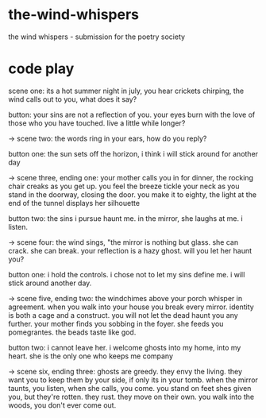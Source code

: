 # the-wind-whispers
the wind whispers - submission for the poetry society

# code play

scene one: its a hot summer night in july, you hear crickets chirping, the wind calls out to you, what does it say?

button: your sins are not a reflection of you. your eyes burn with the love of those who you have touched. live a little while longer?

→ scene two: the words ring in your ears, how do you reply?

button one: the sun sets off the horizon, i think i will stick around for another day

→ scene three, ending one: your mother calls you in for dinner, the rocking chair creaks as you get up. you feel the breeze tickle your neck as you stand in the doorway, closing the door. you make it to eighty, the light at the end of the tunnel displays her silhouette

button two: the sins i pursue haunt me. in the mirror, she laughs at me. i listen.

→ scene four: the wind sings, "the mirror is nothing but glass. she can crack. she can break. your reflection is a hazy ghost. will you let her haunt you?

button one: i hold the controls. i chose not to let my sins define me. i will stick around another day.

→ scene five, ending two: the windchimes above your porch whisper in agreement. when you walk into your house you break every mirror. identity is both a cage and a construct. you will not let the dead haunt you any further. your mother finds you sobbing in the foyer. she feeds you pomegrantes. the beads taste like god.

button two: i cannot leave her. i welcome ghosts into my home, into my heart. she is the only one who keeps me company

→ scene six, ending three: ghosts are greedy. they envy the living. they want you to keep them by your side, if only its in your tomb. when the mirror taunts, you listen, when she calls, you come. you stand on feet shes given you, but they're rotten. they rust. they move on their own. you walk into the woods, you don't ever come out.
